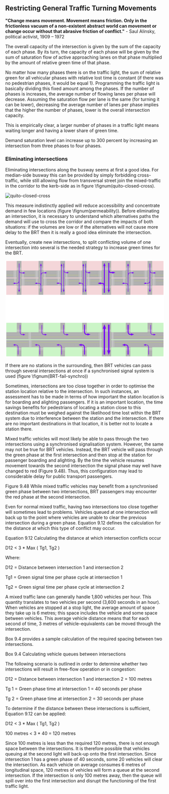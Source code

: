 
 ## Restricting General Traffic Turning Movements

**"Change means movement. Movement means friction. Only in the frictionless vacuum of a non-existent abstract world can movement or change occur without that abrasive friction of conflict."** - Saul Alinsky, political activist, 1909 – 1972



The overall capacity of the intersection is given by the sum of the capacity of each phase. By its turn, the capacity of each phase will be given by the sum of saturation flow of active approaching lanes on that phase multiplied by the  amount of relative green time of that phase. 

No matter how many phases there is on the traffic light, the sum of relative green for all vehicular phases with relative lost time is constant (if there was no pedestrian phases, it would be equal 1). Programming the traffic light is basically dividing this fixed amount among the phases. If the number of phases is increases, the average number of flowing lanes per phase will decrease. Assuming  the saturation flow per lane is the same (for turning it can be lower), decreasing the average number of lanes per phase implies that the higher the number of phases, lower is the overall intersection capacity.

This is empirically clear, a larger number of phases in a traffic light means waiting longer and having a lower share of green time.

Demand saturation level can increase up to 300 percent by increasing an intersection from three phases to four phases. 


### Eliminating intersections

Eliminating intersections along the busway seems at first a good idea. For median-side busway this can be provided by simply forbidding cross-traffic, while still allowing flow from transversal street join the mixed-traffic in the corridor to the kerb-side as in figure \fignum(quito-closed-cross).

![quito-closed-cross](quito-closed-crossing.jpg "Prior to Quito’s Ecovía line, mixed-traffic vehicles were allowed to cross through this intersection as well as negotiate cross-traffic and kerb-side turns. To give priority to public transport, crossing straight  and cross-traffic turn movement have been blocked. Photo by Lloyd Wright.")

This measure indistinctly applied will reduce accessibility and concentrate demand in few locations (figure \fignum(permeability)). Before eliminating an intersection, it is necessary to understand which alternatives paths the demand will use to cross the corridor and compare the impacts of both situations: if the volumes are low or if the alternatives will not cause more delay to the BRT then it is really a good idea eliminate the intersection.

Eventually, create new intersections, to split conflicting volume of one intersection into several is the needed strategy to increase green times for the BRT.

![permeability](img/permeability.png "Closing intersections reduces accessibility, and may lead to harder to handle interesections. ith no stations, BRT vehicles can benefit from signal coordination. Image courtesy of Elebeta.")

If there are no stations in the surrounding, then BRT vehicles can pass through several intersections at once if a synchronised signal system is used (figure \fignum(BRT-fail-synchro)) 

Sometimes, intersections are too close together in order to optimise the station location relative to the intersection.  In such instances, an assessment has to be made in terms of how important the station location is for boarding and alighting passengers.  If it is an important location, the time savings benefits for pedestrians of locating a station close to this destination must be weighed against the likelihood time lost within the BRT system due to interference between the station and the intersection.   If there are no important destinations in that location, it is better not to locate a station there.  

Mixed traffic vehicles will most likely be able to pass through the two intersections using a synchronised signalisation system.  However, the same may not be true for BRT vehicles.  Instead, the BRT vehicle will pass through the green phase at the first intersection and then stop at the station for passenger boarding and alighting.  By the time the vehicle resumes movement towards the second intersection the signal phase may well have changed to red (Figure 9.48).  Thus, this configuration may lead to considerable delay for public transport passengers.

Figure 9.48 While mixed traffic vehicles may benefit from a synchronised green phase between two intersections, BRT passengers may encounter the red phase at the second intersection.

Even for normal mixed traffic, having two intersections too close together will sometimes lead to problems.  Vehicles queued at one intersection will back up to the point where vehicles are unable to clear the previous intersection during a green phase.   Equation 9.12 defines the calculation for the distance at which this type of conflict may occur.

Equation 9.12 Calculating the distance at which intersection conflicts occur

D12 < 3 * Max ( Tg1, Tg2 )

Where:

D12 = Distance between intersection 1 and intersection 2

Tg1 = Green signal time per phase cycle at intersection 1 

Tg2 = Green signal time per phase cycle at intersection 2

A mixed traffic lane can generally handle 1,800 vehicles per hour.  This quantity translates to two vehicles per second (3,600 seconds in an hour).  When vehicles are stopped at a stop light, the average amount of space they take up is 6 metres; this space includes the vehicle and some space between vehicles.  This average vehicle distance means that for each second of time, 3 metres of vehicle-equivalents can be moved through the intersection.  

Box 9.4 provides a sample calculation of the required spacing between two intersections.

Box 9.4 Calculating vehicle queues between intersections

The following scenario is outlined in order to determine whether two intersections will result in free-flow operation or in congestion:

D12 = Distance between intersection 1 and intersection 2
      = 100 metres

Tg 1 = Green phase time at intersection 1
       = 40 seconds per phase

Tg 2 = Green phase time at intersection 2
       = 30 seconds per phase

To determine if the distance between these intersections is sufficient, Equation 9.12 can be applied:

D12 < 3 * Max ( Tg1, Tg2 )

100 metres < 3 * 40 = 120 metres

Since 100 metres is less than the required 120 metres, there is not enough space between the intersections.  It is therefore possible that vehicles queuing at the second light will back-up onto the first intersection.   Since intersection 1 has a green phase of 40 seconds, some 20 vehicles will clear the intersection.  As each vehicle on average consumes 6 metres of longitudinal space, 120 metres of vehicles will form a queue at the second intersection.   If the intersection is only 100 metres away, then the queue will spill over into the first intersection and disrupt the functioning of the first traffic light.
